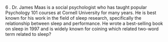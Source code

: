 6 . Dr. James Maas is a social psychologist who has taught popular
Psychology 101 courses at 
Cornell University for many years. He is best known for his work in the
field of sleep research, 
specifically the relationship between sleep and performance. He wrote a
best-selling book on 
sleep in 1997 and is widely known for coining which related two-word
term related to sleep? 

